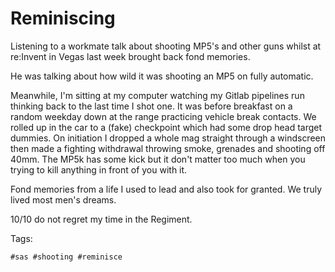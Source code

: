 # Reminiscing

Listening to a workmate talk about shooting MP5's and other
guns whilst at re:Invent in Vegas last week brought back fond memories.

He was talking about how wild it was shooting an MP5 on fully automatic.

Meanwhile, I'm sitting at my computer watching my Gitlab pipelines run thinking back
to the last time I shot one. It was before breakfast on a random weekday
down at the range practicing vehicle break contacts. We rolled up in the
car to a (fake) checkpoint which had some drop head target dummies. On
initiation I dropped a whole mag straight through a windscreen then made a fighting 
withdrawal throwing smoke, grenades and shooting off 40mm. 
The MP5k has some kick but it don't matter too much when you trying to kill anything
in front of you with it.

Fond memories from a life I used to lead and also took for granted. We
truly lived most men's dreams. 

10/10 do not regret my time in the Regiment.

Tags:

    #sas #shooting #reminisce

